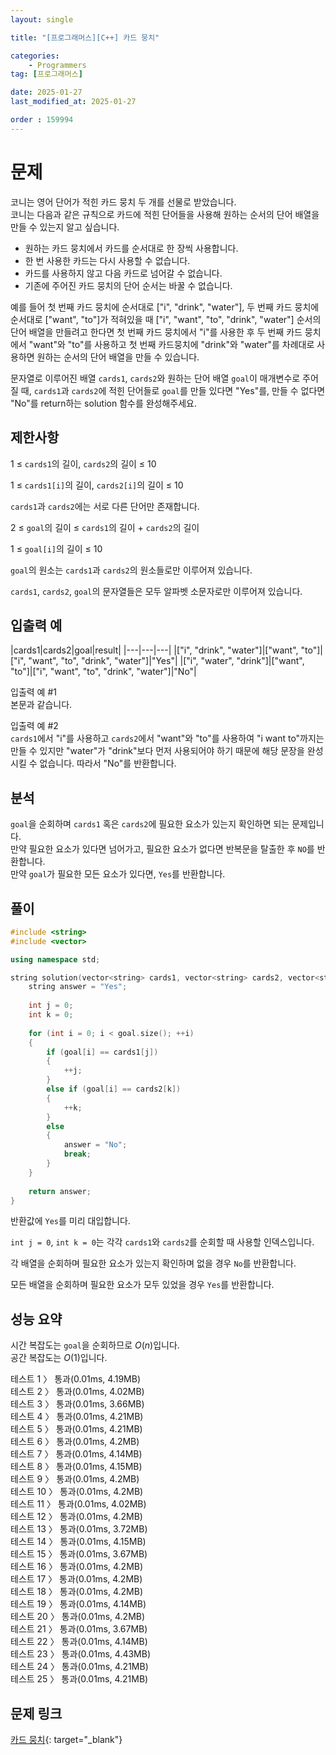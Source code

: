 ```yaml
---
layout: single

title: "[프로그래머스][C++] 카드 뭉치"

categories:
    - Programmers
tag: [프로그래머스]

date: 2025-01-27
last_modified_at: 2025-01-27

order : 159994
---
```


# 문제

코니는 영어 단어가 적힌 카드 뭉치 두 개를 선물로 받았습니다.  
코니는 다음과 같은 규칙으로 카드에 적힌 단어들을 사용해 원하는 순서의 단어 배열을 만들 수 있는지 알고 싶습니다.

+ 원하는 카드 뭉치에서 카드를 순서대로 한 장씩 사용합니다.
+ 한 번 사용한 카드는 다시 사용할 수 없습니다.
+ 카드를 사용하지 않고 다음 카드로 넘어갈 수 없습니다.
+ 기존에 주어진 카드 뭉치의 단어 순서는 바꿀 수 없습니다.

예를 들어 첫 번째 카드 뭉치에 순서대로 ["i", "drink", "water"], 두 번째 카드 뭉치에 순서대로 ["want", "to"]가 적혀있을 때 ["i", "want", "to", "drink", "water"] 순서의 단어 배열을 만들려고 한다면 첫 번째 카드 뭉치에서 "i"를 사용한 후 두 번째 카드 뭉치에서 "want"와 "to"를 사용하고 첫 번째 카드뭉치에 "drink"와 "water"를 차례대로 사용하면 원하는 순서의 단어 배열을 만들 수 있습니다.

문자열로 이루어진 배열 `cards1`, `cards2`와 원하는 단어 배열 `goal`이 매개변수로 주어질 때, `cards1`과 `cards2`에 적힌 단어들로 `goal`를 만들 있다면 "Yes"를, 만들 수 없다면 "No"를 return하는 solution 함수를 완성해주세요.

## 제한사항

1 ≤ `cards1`의 길이, `cards2`의 길이 ≤ 10

1 ≤ `cards1[i]`의 길이, `cards2[i]`의 길이 ≤ 10

`cards1`과 `cards2`에는 서로 다른 단어만 존재합니다.

2 ≤ `goal`의 길이 ≤ `cards1`의 길이 + `cards2`의 길이

1 ≤ `goal[i]`의 길이 ≤ 10

`goal`의 원소는 `cards1`과 `cards2`의 원소들로만 이루어져 있습니다.

`cards1`, `cards2`, `goal`의 문자열들은 모두 알파벳 소문자로만 이루어져 있습니다.

## 입출력 예

|cards1|cards2|goal|result|
|---|---|---|
|["i", "drink", "water"]|["want", "to"]|["i", "want", "to", "drink", "water"]|"Yes"|
|["i", "water", "drink"]|["want", "to"]|["i", "want", "to", "drink", "water"]|"No"|

입출력 예 #1  
본문과 같습니다.

입출력 예 #2  
`cards1`에서 "i"를 사용하고 `cards2`에서 "want"와 "to"를 사용하여 "i want to"까지는 만들 수 있지만 "water"가 "drink"보다 먼저 사용되어야 하기 때문에 해당 문장을 완성시킬 수 없습니다. 따라서 "No"를 반환합니다.

## 분석

`goal`을 순회하며 `cards1` 혹은 `cards2`에 필요한 요소가 있는지 확인하면 되는 문제입니다.  
만약 필요한 요소가 있다면 넘어가고, 필요한 요소가 없다면 반복문을 탈출한 후 `NO`를 반환합니다.  
만약 `goal`가 필요한 모든 요소가 있다면, `Yes`를 반환합니다.

## 풀이

```cpp
#include <string>
#include <vector>

using namespace std;

string solution(vector<string> cards1, vector<string> cards2, vector<string> goal) {
    string answer = "Yes";
    
    int j = 0;
    int k = 0;
    
    for (int i = 0; i < goal.size(); ++i)
    {
        if (goal[i] == cards1[j])
        {
            ++j;
        }
        else if (goal[i] == cards2[k])
        {
            ++k;
        }
        else
        {
            answer = "No";
            break;
        }
    }
    
    return answer;
}
```

반환값에 `Yes`를 미리 대입합니다.

`int j = 0`, `int k = 0`는 각각 `cards1`와 `cards2`를 순회할 때 사용할 인덱스입니다.

각 배열을 순회하며 필요한 요소가 있는지 확인하며 없을 경우 `No`를 반환합니다.

모든 배열을 순회하며 필요한 요소가 모두 있었을 경우 `Yes`를 반환합니다.

## 성능 요약

시간 복잡도는 `goal`을 순회하므로 $O(n)$입니다.  
공간 복잡도는 $O(1)$입니다.

테스트 1 〉 통과(0.01ms, 4.19MB)  
테스트 2 〉 통과(0.01ms, 4.02MB)  
테스트 3 〉 통과(0.01ms, 3.66MB)  
테스트 4 〉 통과(0.01ms, 4.21MB)  
테스트 5 〉 통과(0.01ms, 4.21MB)  
테스트 6 〉 통과(0.01ms, 4.2MB)  
테스트 7 〉 통과(0.01ms, 4.14MB)  
테스트 8 〉 통과(0.01ms, 4.15MB)  
테스트 9 〉 통과(0.01ms, 4.2MB)  
테스트 10 〉 통과(0.01ms, 4.2MB)  
테스트 11 〉 통과(0.01ms, 4.02MB)  
테스트 12 〉 통과(0.01ms, 4.2MB)  
테스트 13 〉 통과(0.01ms, 3.72MB)  
테스트 14 〉 통과(0.01ms, 4.15MB)  
테스트 15 〉 통과(0.01ms, 3.67MB)  
테스트 16 〉 통과(0.01ms, 4.2MB)  
테스트 17 〉 통과(0.01ms, 4.2MB)  
테스트 18 〉 통과(0.01ms, 4.2MB)  
테스트 19 〉 통과(0.01ms, 4.14MB)  
테스트 20 〉 통과(0.01ms, 4.2MB)  
테스트 21 〉 통과(0.01ms, 3.67MB)  
테스트 22 〉 통과(0.01ms, 4.14MB)  
테스트 23 〉 통과(0.01ms, 4.43MB)  
테스트 24 〉 통과(0.01ms, 4.21MB)  
테스트 25 〉 통과(0.01ms, 4.21MB)  

## 문제 링크

[카드 뭉치](https://school.programmers.co.kr/learn/courses/30/lessons/159994){: target="_blank"}